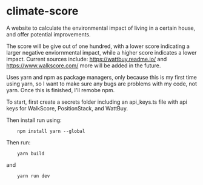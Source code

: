 # climate-score
A website to calculate the environmental impact of living in a certain house, and offer potential improvements.

The score will be give out of one hundred, with a lower score indicating a larger negative enviornmental impact, while a higher score indicates a lower impact.
Current sources include: https://wattbuy.readme.io/ and https://www.walkscore.com/ more will be added in the future.

Uses yarn and npm as package managers, only because this is my first time using yarn, so I want to make sure any bugs are problems with my code, not yarn.
Once this is finished, I'll remobe npm.
 
To start, first create a secrets folder including an api_keys.ts file with api keys for WalkScore, PositionStack, and WattBuy. 

Then install run using:

        npm install yarn --global
        
Then run:

        yarn build
     
and

        yarn run dev
